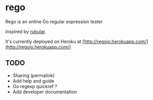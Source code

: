 rego
====

Rego is an online Go regular expression tester

Inspired by [rubular](http://rubular.com/).

It's currently deployed on Heroku at [http://regoio.herokuapp.com/](http://regoio.herokuapp.com/)

## TODO

* Sharing (permalink)
* Add help and guide
* Go regexp quickref ?
* Add developer documentation